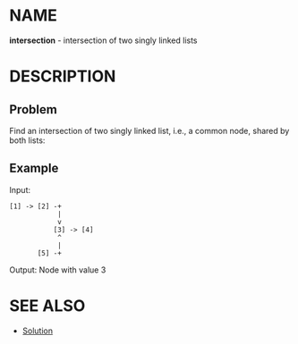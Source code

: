 # NAME

**intersection** - intersection of two singly linked lists


# DESCRIPTION

## Problem

Find an intersection of two singly linked list, i.e., a common node, shared by
both lists:

## Example

Input:

```
[1] -> [2] -+
            |
            v
           [3] -> [4]
            ^
            |
       [5] -+
```

Output: Node with value 3


# SEE ALSO

* [Solution](./solution.md)
